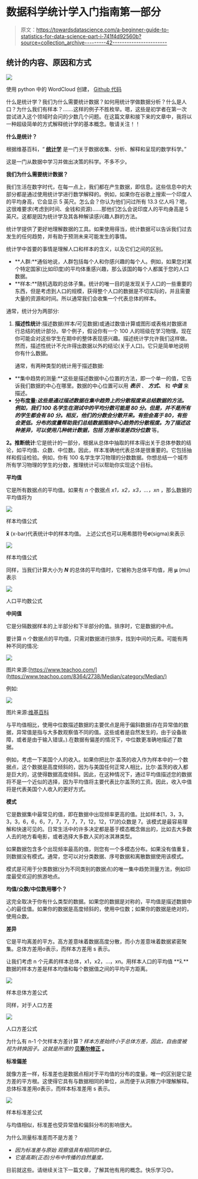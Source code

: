 # 数据科学统计学入门指南第一部分

> 原文：<https://towardsdatascience.com/a-beginner-guide-to-statistics-for-data-science-part-i-741f4d92560b?source=collection_archive---------42----------------------->

## 统计的内容、原因和方式

![](img/987d9953ce6d1b7929d5f5a94ed32dec.png)

使用 python 中的 WordCloud 创建， [Github 代码](https://github.com/mringupt/Colab/blob/master/CreateWordCloud.py)

什么是统计学？我们为什么需要统计数据？如何用统计学做数据分析？什么是人口？为什么我们有样本？…….这样的例子不胜枚举。嗯，这些是初学者在第一次尝试进入这个领域时会问的少数几个问题。在这篇文章和接下来的文章中，我将以一种超级简单的方式解释统计学的基本概念。敬请关注！！

**什么是统计？**

根据维基百科，“ [**统计学**](https://en.wikipedia.org/wiki/Statistics) 是一门关于数据收集、分析、解释和呈现的数学科学。”

这是一门从数据中学习并做出决策的科学。不多不少。

**我们为什么需要统计数据？**

我们生活在数字时代，在每一点上，我们都在产生数据，即信息。这些信息中的大部分都是通过使用统计学进行数学解释的。例如，如果你在谷歌上搜索一个印度人的平均身高，它会显示 5 英尺。怎么会？你认为他们问过所有 13.3 亿人吗？嗯，这很难要求(考虑到时间、金钱和资源)……那他们怎么会说印度人的平均身高是 5 英尺。这都是因为统计学及其各种解读感兴趣人群的方法。

统计学提供了更好地理解数据的工具。如果使用得当，统计数据可以告诉我们过去发生的任何趋势，并有助于预测未来可能发生的事情。

统计学中首要的事情是理解人口和样本的含义，以及它们之间的区别。

*   **人群:**通俗地说，人群包括每个人和你感兴趣的每个人。例如，如果您对某个特定国家(比如印度)的平均体重感兴趣，那么该国的每个人都属于您的人口数据。
*   **样本:**随机选取的总体子集。统计的唯一目的是发现关于人口的一些重要的东西，但是考虑到人口的规模，获得整个人口的数据是不切实际的，并且需要大量的资源和时间。所以通常我们会收集一个代表总体的样本。

通常，统计分为两部分:

1.  **描述性统计**:描述数据(样本/可见数据)或通过数值计算或图形或表格对数据进行总结的统计部分。举个例子，假设你有一个 100 人的班级在学习物理。现在你可能会对这些学生在期中的整体表现感兴趣。描述统计学允许我们这样做。
    然而，描述性统计不允许得出数据以外的结论(关于人口)。它只是简单地说明你有什么数据。

    通常，有两种类型的统计用于描述数据:

*   **集中趋势的测量:**这些是描述数据中心位置的方法，即一个单一的值，它告诉我们数据的中心在哪里。数据的中心位置可以用 ***表示*** 、 ***方式、*** 和 ***中值*** 来描述。
*   **分布度量:**这些是通过描述数据在集中趋势上的分散程度来总结数据的方法。例如，我们 100 名学生在测试中的平均分数可能是 80 分。但是，并不是所有的学生都会有 80 分。相反，他们的分数会分散开来。有些会高于 80，有些会更低。分布的度量帮助我们总结数据围绕中心趋势的分散程度。为了描述这种差异，可以使用几种统计数据，包括 ***方差**标准差**四分位数*** 等。

**2。推断统计**:它是统计的一部分，根据从总体中抽取的样本得出关于总体参数的结论，如平均值、众数、中位数。因此，样本准确地代表总体是很重要的。它包括抽样和假设检验。例如，你有 100 名学生学习物理的分数数据。你想总结一个城市所有学习物理的学生的分数，推理统计可以帮助你实现这个目标。

**平均值**

它是所有数据点的平均值。如果有 *n* 个数据点 *x1，x2，x3，…，xn* ，那么数据的平均值将为

![](img/4744e9ee826e19200f2265a49007624e.png)

样本均值公式

**x̅** (x-bar)代表统计中的样本均值。
上述公式也可以用希腊符号**σ**(sigma)来表示

![](img/f768d3f2d101548d1f6efb3455836eec.png)

样本均值公式

同样，当我们计算大小为 ***N*** 的总体的平均值时，它被称为总体平均值，用 **μ** (mu)表示

![](img/39a836b241a00fb52c37208b94fca08a.png)

人口平均数公式

**中间值**

它是分隔数据样本的上半部分和下半部分的值。排序时，它是数据的中点。

要计算 n 个数据点的平均值，只需对数据进行排序，找到中间的元素。可能有两种不同的情况:

![](img/649a154664f2603284d63ce1f560c24e.png)

图片来源:[https://www.teachoo.com/](https://www.teachoo.com/8364/2738/Median/category/Median/)

例如:

![](img/356d9e4eb739f7f614f0bbb1db131682.png)

图片来源:[维基百科](https://en.wikipedia.org/wiki/Median)

与平均值相比，使用中位数描述数据的主要优点是用于偏斜数据(存在异常值的数据，异常值是指与大多数观察值不同的值。这些或者是自然发生的，由于设备故障，或者是由于输入错误。).在数据有偏差的情况下，中位数更准确地描述了数据。

例如，考虑一下美国个人的收入。如果你把比尔·盖茨的收入作为样本中的一个数据点，这个数据是高度倾斜的，因为与美国任何正常人相比，比尔·盖茨的收入都是巨大的，这使得数据高度倾斜。因此，在这种情况下，通过平均值描述您的数据将不是一个近似的选择，因为平均值将主要代表比尔盖茨的工资。因此，收入中值将是代表美国个人收入的更好方式。

**模式**

它是数据集中最常见的值，即在数据中出现频率更高的值。比如样本[1，3，3，3，3，6，6，6，7，7，7，7，7，12，12，17]的众数是 7。该模式是最容易理解和快速可见的。日常生活中的许多决定都是基于模态概念做出的，比如去大多数人去的地方看电影，或者选择大多数人买的冰淇淋类型。

如果数据包含多个出现频率最高的值，则您有一个多模态分布。如果没有值重复，则数据没有模式。通常，您可以对分类数据、序号数据和离散数据使用该模式。

模式是可用于分类数据(分为不同类别的数据点)的唯一集中趋势测量方法，例如印度最受欢迎的旅游地点。

**均值/众数/中位数用哪个？**

这完全取决于你有什么类型的数据。如果您的数据是对称的，平均值是描述数据中心的最佳值。如果你的数据是高度倾斜的，使用中位数；如果你的数据是绝对的，使用众数。

**差异**

它是平均离差的平方。高方差意味着数据高度分散，而小方差意味着数据紧密聚集。总体方差用σ表示，而样本方差用 s 表示。

让我们考虑 n 个元素的样本总体，x1，x2，…，xn。用样本人口的平均值 **x̅.**数据的样本方差是样本均值和每个数据值之间的平均平方距离。

![](img/155f9050008462beee0dce23ae62141a.png)

样本总体方差公式

同样，对于人口方差

![](img/e9a57dfce05cc5f6162a68fc3842ce99.png)

人口方差公式

为什么有 n-1 个欠样本方差计算？*样本方差始终小于总体方差，因此，自由度被视为转换因子。这就是所谓的* [**贝塞尔修正**](https://en.wikipedia.org/wiki/Bessel%27s_correction) **。**

**标准偏差**

就像方差一样，标准差也是数据点相对于平均值的分布的度量。唯一的区别是它是方差的平方根。这使得它具有与数据相同的单位，从而便于从洞察力中理解解释。总体标准差用σ表示，而样本标准差用 s 表示。

![](img/3cee78e7157e9da33b7b906a95744ff8.png)

样本标准差公式

与均值相似，标准差也受异常值和偏斜分布的影响很大。

为什么测量标准差而不是方差？

*   *因为标准差与原始* *观察值具有相同的单位。*
*   *它是高斯(正态)分布中传播的自然量度。*

目前就这些。请继续关注下一篇文章，了解其他有用的概念。快乐学习😊。